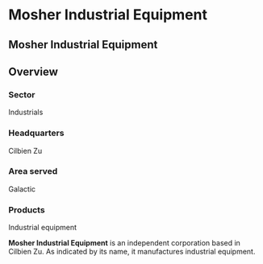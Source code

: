 # Mosher Industrial Equipment
## Mosher Industrial Equipment

		

## Overview

### Sector

Industrials

### Headquarters

Cilbien Zu

### Area served

Galactic

### Products

Industrial equipment

**Mosher Industrial Equipment** is an independent corporation based in Cilbien Zu. As indicated by its name, it manufactures industrial equipment.
